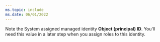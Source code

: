 ```yaml
---
ms.topic: include
ms.date: 06/01/2022
---
```


Note the System assigned managed identity **Object (principal) ID**. You'll need this value in a later step when you assign roles to this identity.
